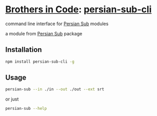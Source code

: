 # [Brothers in Code](https://github.com/brothersincode): [persian-sub-cli](https://www.npmjs.com/package/persian-sub-cli)

command line interface for [Persian Sub](https://github.com/brothersincode/persian-sub) modules

a module from [Persian Sub](https://github.com/brothersincode/persian-sub) package

## Installation

``` sh
npm install persian-sub-cli -g
```

## Usage

``` sh
persian-sub --in ./in --out ./out --ext srt
```

or just

``` sh
persian-sub --help
```
